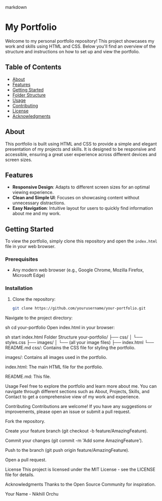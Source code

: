 markdown
# My Portfolio

Welcome to my personal portfolio repository! This project showcases my work and skills using HTML and CSS. Below you'll find an overview of the structure and instructions on how to set up and view the portfolio.

## Table of Contents

- [About](#about)
- [Features](#features)
- [Getting Started](#getting-started)
- [Folder Structure](#folder-structure)
- [Usage](#usage)
- [Contributing](#contributing)
- [License](#license)
- [Acknowledgments](#acknowledgments)

## About

This portfolio is built using HTML and CSS to provide a simple and elegant presentation of my projects and skills. It is designed to be responsive and accessible, ensuring a great user experience across different devices and screen sizes.

## Features

- **Responsive Design**: Adapts to different screen sizes for an optimal viewing experience.
- **Clean and Simple UI**: Focuses on showcasing content without unnecessary distractions.
- **Easy Navigation**: Intuitive layout for users to quickly find information about me and my work.

## Getting Started

To view the portfolio, simply clone this repository and open the `index.html` file in your web browser.

### Prerequisites

- Any modern web browser (e.g., Google Chrome, Mozilla Firefox, Microsoft Edge)

### Installation

1. Clone the repository:
   ```sh
   git clone https://github.com/yourusername/your-portfolio.git
Navigate to the project directory:

sh
cd your-portfolio
Open index.html in your browser:

sh
start index.html
Folder Structure
your-portfolio/
├── css/
│   └── styles.css
├── images/
│   └── (all your image files)
├── index.html
└── README.md
css/: Contains the CSS file for styling the portfolio.

images/: Contains all images used in the portfolio.

index.html: The main HTML file for the portfolio.

README.md: This file.

Usage
Feel free to explore the portfolio and learn more about me. You can navigate through different sections such as About, Projects, Skills, and Contact to get a comprehensive view of my work and experience.

Contributing
Contributions are welcome! If you have any suggestions or improvements, please open an issue or submit a pull request.

Fork the repository.

Create your feature branch (git checkout -b feature/AmazingFeature).

Commit your changes (git commit -m 'Add some AmazingFeature').

Push to the branch (git push origin feature/AmazingFeature).

Open a pull request.

License
This project is licensed under the MIT License - see the LICENSE file for details.

Acknowledgments
Thanks to the Open Source Community for inspiration.

Your Name - Nikhill Orchu
